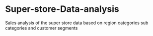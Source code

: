 # Super-store-Data-analysis
Sales analysis of the super store data based on region categories sub categories and customer segments 

